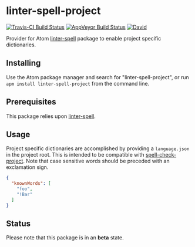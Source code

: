 # linter-spell-project

[![Travis-CI Build Status](https://img.shields.io/travis/yitzchak/linter-spell-project/master.svg?label=Linux/OSX%20build)](https://travis-ci.org/yitzchak/linter-spell-project) [![AppVeyor Build Status](https://img.shields.io/appveyor/ci/yitzchak/linter-spell-project/master.svg?label=Windows%20build)](https://ci.appveyor.com/project/yitzchak/linter-spell-project) [![David](https://img.shields.io/david/yitzchak/linter-spell-project.svg)](https://david-dm.org/yitzchak/linter-spell-project)

Provider for Atom [linter-spell](https://atom.io/packages/linter-spell) package
to enable project specific dictionaries.

## Installing

Use the Atom package manager and search for "linter-spell-project", or run
`apm install linter-spell-project` from the command line.

## Prerequisites

This package relies upon [linter-spell](https://atom.io/packages/linter-spell).

## Usage

Project specific dictionaries are accomplished by providing a `language.json` in
the project root. This is intended to be compatible with
[spell-check-project](https://atom.io/packages/spell-check-project). Note that
case sensitive words should be preceded with an exclamation sign.

```json
{
  "knownWords": [
    "foo",
    "!Bar"
  ]
}
```

## Status

Please note that this package is in an **beta** state.
